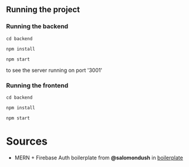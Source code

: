 
## Running the project

### Running the backend
```
cd backend
```
```
npm install
```
```
npm start
```
to see the server running on port '3001'

### Running the frontend
```
cd backend
```
```
npm install
```
```
npm start
```

# Sources
- MERN + Firebase Auth boilerplate from **@salomondush** in [boilerplate](https://github.com/ChangePlusPlusVandy/react-express-firebase-auth-template)
